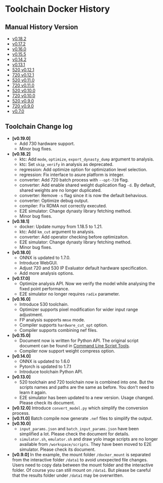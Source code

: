 # Toolchain Docker History

## Manual History Version

* [v0.18.2](history/manual_v0.18.2.pdf)
* [v0.17.2](history/manual_v0.17.2.pdf)
* [v0.16.0](history/manual_v0.16.0.pdf)
* [v0.15.5](history/manual_v0.15.5.pdf)
* [v0.14.2](history/manual_v0.14.2.pdf)
* [v0.13.1](history/manual_v0.13.1.pdf)
* [520 v0.12.1](history/manual_520_v0.12.1.pdf)
* [720 v0.12.1](history/manual_720_v0.12.1.pdf)
* [520 v0.11.0](history/manual_520_v0.11.0.pdf)
* [720 v0.11.0](history/manual_720_v0.11.0.pdf)
* [520 v0.10.0](history/manual_520_v0.10.0.pdf)
* [720 v0.10.0](history/manual_720_v0.10.0.pdf)
* [520 v0.9.0](history/manual_520_v0.9.0.pdf)
* [720 v0.9.0](history/manual_720_v0.9.0.pdf)
* [v0.7.0](history/manual_v0.7.0.pdf)

## Toolchain Change log

* **[v0.19.0]**
    * Add 730 hardware support.
    * Minor bug fixes.
* **[v0.18.2]**
    * ktc: Add `mode`, `optimize`, `export_dynasty_dump` argument to analysis.
    * ktc: Set `skip_verify` in analysis as deprecated.
    * regression: Add optimize option for optimization level selection.
    * regression: Fix interface to asure platform is integer.
    * converter: Add 720 batch process with `--opt-720` flag.
    * converter: Add enable shared weight duplication flag `-d`. By default, shared weights are no longer duplicated.
    * converter: Remove `-s` flag since it is now the default behavious.
    * converter: Optimize debug output.
    * compiler: Fix RDMA not correctly executed.
    * E2E simulator: Change dynasty library fetching method.
    * Minor bug fixes.
* **[v0.18.1]**
    * docker: Update numpy from 1.18.5 to 1.21.
    * ktc: Add `km_cut` argument to analysis.
    * converter: Add operator checking before optimizaiton.
    * E2E simulator: Change dynasty library fetching method.
    * Minor bug fixes.
* **[v0.18.0]**
    * ONNX is updated to 1.7.0.
    * Introduce WebGUI.
    * Adjust 720 and 530 IP Evaluator default hardware specification.
    * Add more analysis options.
* **[v0.17.0]**
    * Optimize analysis API. Now we verify the model while analysing the fixed point performance.
    * E2E simulator no longer requires `radix` parameter.
* **[v0.16.0]**
    * Introduce 530 toolchain.
    * Optimizer supports pixel modification for wider input range adjustment.
    * FP analysis supports `mmse` mode.
    * Compiler supports `hardware_cut_opt` option.
    * Compiler supports combining nef files.
* **[v0.15.0]**
    * Document now is written for Python API. The original script document can be found in [Command Line Script Tools](http://doc.kneron.com/docs/toolchain/command_line/).
    * Compiler now support weight compress option.
* **[v0.14.0]**
    * ONNX is updated to 1.6.0
    * Pytorch is updated to 1.7.1
    * Introduce toolchain Python API.
* **[v0.13.0]**
    * 520 toolchain and 720 toolchain now is combined into one. But the scripts names and paths are the same as before. You don't need to learn it again.
    * E2E simulator has been updated to a new version. Usage changed. Please check its document.
* **[v0.12.0]** Introduce `convert_model.py` which simplify the conversion process.
* **[v0.11.0]** Batch compile now generate `.nef` files to simplify the output.
* **[v0.10.0]**
    * `input_params.json` and `batch_input_params.json` have been simplified a lot. Please check the document for details.
    * `simulator.sh`, `emulator.sh` and draw yolo image scripts are no longer available from `/workspace/scripts`. They have been moved to E2E simulator. Please check its document.
* **[v0.9.0]** In the example, the mount folder `/docker_mount` is separated from the interactive folder `/data1` to avoid
unexpected file changes. Users need to copy data between the mount folder and the interactive folder. Of course you can
still mount on `/data1`. But please be careful that the results folder under `/data1` may be overwritten.
